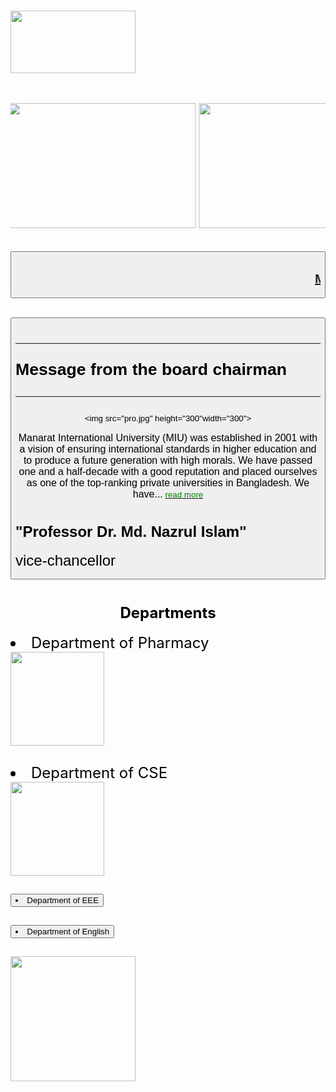 <doctype html>
<html>
<head>
<title>manarat </title>
</head>


<body>
<h1><img src="miu-logo.jpeg" height="100" width="200"></h1>
<marquee behavior="alternate"><h2><img src="banner_01.jpg"height="200"width="300" >  <img src="banner_03.jpg" height="200"width="300"></h2></marquee>


<button><font color="green">
<marquee scrollamount="15"><font>
<h2><a href="https://www.facebook.com/latiful.khabir.3975" >Make-up Assessment (Evening) for Fall 2020 on 19 February 2021
 <img src="L1.jpg" height="20"width="20"> 
 “নয় মাসে বাংলাদেশের স্বাধীনতা” শীর্ষক অনলাইন কুইজ প্রতিযোগিতা <img src="L1.jpg"height="20"width="20">
 Makeup Assessment Schedule Fall 2020 [Revised]></h2>
</font></marquee></button>
<br><br>


<button><h1 align="left"><hr>Message from the board chairman<hr></h1>

<img src="pro.jpg" height="300"width="300"><br>
<br><font size="3">Manarat International University (MIU) was 
established in 2001 with a
 vision of ensuring international 
 standards in higher education and to produce a future
  generation with high morals. We have passed one and a half-decade with a good
   reputation and placed ourselves as
    one of the top-ranking private universities in Bangladesh. 
    We have...</font> <a href="https://manarat.ac.bd/vice-chancellor-massege/"><font color="green">read more</a>
<h1 align="left"><font color="black"size="5px">"Professor Dr. Md. Nazrul Islam"</font></h1>
<p align="left"><font color="black"size="5">vice-chancellor</button>
<div><h1 align="center"><font size="5px">Departments</h1></font></div>
<li>Department of Pharmacy</li><img src="pharmacy.jpeg" height="150">
<br><br>
<li>Department of CSE</li><img src="computer.png" height="150">
<br><br>
<button><li>Department of EEE</li></button><br><br><button><li>Department of English </li></button><br>
<br>
<img src="my.jpg"height="200">
</body>




</html>
